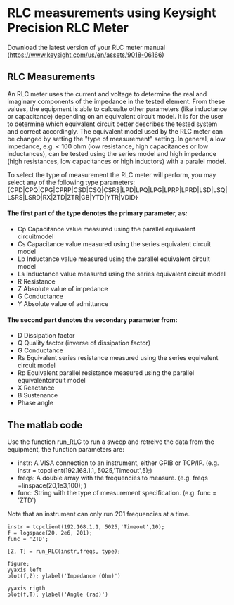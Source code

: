 # RLC measurements using Keysight Precision RLC Meter

Download the latest version of your RLC meter manual (https://www.keysight.com/us/en/assets/9018-06166)

## RLC Measurements
An RLC meter uses the current and voltage to determine the real and imaginary components of the impedance in the tested element. From these values, the equipment is able to calcualte other parameters (like inductance or capacitance) depending on an equivalent circuit model. It is for the user to determine which equivalent circuit better describes the tested system and correct accordingly. The equivalent model used by the RLC meter can be changed by setting the "type of measurement" setting. In general, a low impedance, e.g. < 100 ohm (low resistance, high capacitances or low inductances), can be tested using the series model and high impedance (high resistances, low capacitances or high inductors) with a paralel model.

To select the type of measurement the RLC meter will perform, you may select any of the following type parameters:
{CPD|CPQ|CPG|CPRP|CSD|CSQ|CSRS|LPD|LPQ|LPG|LPRP|LPRD|LSD|LSQ|LSRS|LSRD|RX|ZTD|ZTR|GB|YTD|YTR|VDID}

#### The first part of the type denotes the primary parameter, as:
- Cp Capacitance value measured using the parallel equivalent circuitmodel
- Cs Capacitance value measured using the series equivalent circuit model
- Lp Inductance value measured using the parallel equivalent circuit model
- Ls Inductance value measured using the series equivalent circuit model
- R Resistance
- Z Absolute value of impedance
- G Conductance
- Y Absolute value of admittance

#### The second part denotes the secondary parameter from:
- D Dissipation factor
- Q Quality factor (inverse of dissipation factor)
- G Conductance
- Rs Equivalent series resistance measured using the series equivalent circuit model
- Rp Equivalent parallel resistance measured using the parallel equivalentcircuit model
- X Reactance
- B Sustenance
- Phase angle

## The matlab code
Use the function run_RLC to run a sweep and retreive the data from the equipment, the function parameters are:
- instr:  A VISA connection to an instrument, either GPIB or TCP/IP. (e.g. instr = tcpclient(192.168.1.1, 5025,'Timeout',5);)
- freqs:  A double array with the frequencies to measure. (e.g. freqs =linspace(20,1e3,100); )
- func:   String with the type of measurement specification. (e.g. func = 'ZTD')

Note that an instrument can only run 201 frequencies at a time.

```
instr = tcpclient(192.168.1.1, 5025,'Timeout',10);
f = logspace(20, 2e6, 201);
func = 'ZTD';

[Z, T] = run_RLC(instr,freqs, type);

figure; 
yyaxis left
plot(f,Z); ylabel('Impedance (Ohm)')

yyaxis rigth
plot(f,T); ylabel('Angle (rad)')
```
